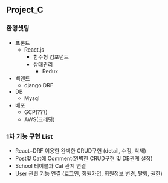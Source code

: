 ## Project_C

### 환경셋팅
  - 프론트
    - React.js
      - 함수형 컴포넌트
      - 상태관리
        - Redux
  - 백앤드
    - django DRF
  - DB
    - Mysql
  - 배포
    - GCP(???)
    - AWS(크레딧)
      

### 1차 기능 구현 List
  - React+DRF 이용한 완벽한 CRUD구현 (detail, 수정, 삭제)
  - Post및 Cat에 Comment(완벽한 CRUD구현 및 DB관계 설정)
  - School 테이블과 Cat 관계 연결
  - User 관련 기능 연결 (로그인, 회원가입, 회원정보 변경, 탈퇴, 권한)
